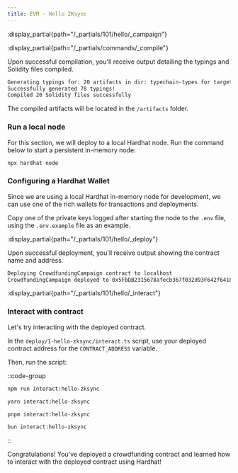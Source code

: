```yaml
---
title: EVM - Hello ZKsync
---
```


:display_partial{path="/_partials/101/hello/_campaign"}

:display_partial{path="/_partials/commands/_compile"}

Upon successful compilation, you'll receive output detailing the typings and Solidity files compiled.

```bash
Generating typings for: 20 artifacts in dir: typechain-types for target: ethers-v6
Successfully generated 78 typings!
Compiled 20 Solidity files successfully
```

The compiled artifacts will be located in the `/artifacts` folder.

### Run a local node

For this section, we will deploy to a local Hardhat node.
Run the command below to start a persistent in-memory node:

```bash
npx hardhat node
```

### Configuring a Hardhat Wallet

Since we are using a local Hardhat in-memory node for development, we can use one of the
rich wallets for transactions and deployments.

Copy one of the private keys logged after starting the node to the `.env` file, using the `.env.example` file as an example.

:display_partial{path="/_partials/101/hello/_deploy"}

Upon successful deployment, you'll receive output showing the contract name and address.

```bash
Deploying CrowdfundingCampaign contract to localhost
CrowdfundingCampaign deployed to 0x5FbDB2315678afecb367f032d93F642f64180aa3
```

:display_partial{path="/_partials/101/hello/_interact"}

### Interact with contract

Let's try interacting with the deployed contract.

In the `deploy/1-hello-zksync/interact.ts` script, use your deployed contract address for the `CONTRACT_ADDRESS` variable.

Then, run the script:

::code-group

```bash [npm]
npm run interact:hello-zksync
```

```bash [yarn]
yarn interact:hello-zksync
```

```bash [pnpm]
pnpm interact:hello-zksync
```

```bash [bun]
bun interact:hello-zksync
```

::

Congratulations! You've deployed a crowdfunding contract and learned how
to interact with the deployed contract using Hardhat!
